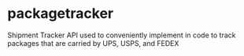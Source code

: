 # packagetracker
 Shipment Tracker API used to conveniently implement in code to track packages that are carried by UPS, USPS, and FEDEX
